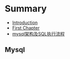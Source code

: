 # Summary

* [Introduction](README.md)
* [First Chapter](chapter1.md)
* [mysql架构及SQL执行流程](mysqljia-gou-ji-sql-zhi-xing-liu-cheng.md)

## Mysql

